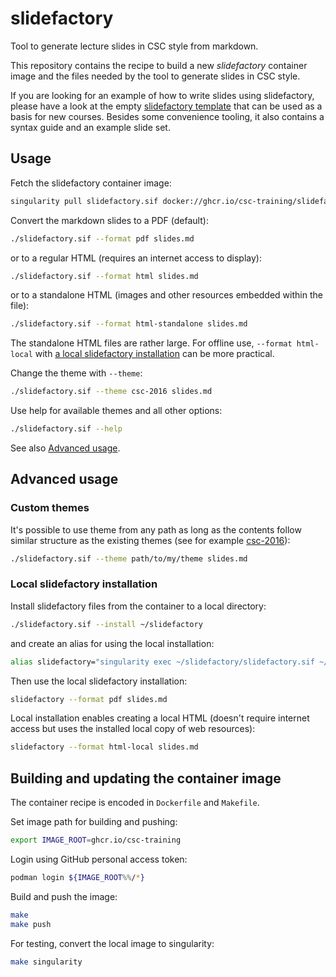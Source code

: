 # slidefactory

Tool to generate lecture slides in CSC style from markdown.

This repository contains the recipe to build a new *slidefactory* container
image and the files needed by the tool to generate slides in CSC style.

If you are looking for an example of how to write slides using slidefactory,
please have a look at the empty
[slidefactory template](https://github.com/csc-training/slidefactory-template)
that can be used as a basis for new courses. Besides some convenience tooling,
it also contains a syntax guide and an example slide set.


## Usage

Fetch the slidefactory container image:
```bash
singularity pull slidefactory.sif docker://ghcr.io/csc-training/slidefactory:2.0.0
```

Convert the markdown slides to a PDF (default):
```bash
./slidefactory.sif --format pdf slides.md
```
or to a regular HTML (requires an internet access to display):
```bash
./slidefactory.sif --format html slides.md
```
or to a standalone HTML (images and other resources embedded within the file):
```bash
./slidefactory.sif --format html-standalone slides.md
```
The standalone HTML files are rather large. For offline use,
`--format html-local` with
[a local slidefactory installation](#local-slidefactory-installation)
can be more practical.

Change the theme with `--theme`:
```bash
./slidefactory.sif --theme csc-2016 slides.md
```

Use help for available themes and all other options:
```bash
./slidefactory.sif --help
```
See also [Advanced usage](#advanced-usage).


## Advanced usage


### Custom themes

It's possible to use theme from any path as long as the contents
follow similar structure as the existing themes
(see for example [csc-2016](theme/csc-2016)):
```bash
./slidefactory.sif --theme path/to/my/theme slides.md
```

### Local slidefactory installation

Install slidefactory files from the container to a local directory:
```bash
./slidefactory.sif --install ~/slidefactory
```
and create an alias for using the local installation:
```bash
alias slidefactory="singularity exec ~/slidefactory/slidefactory.sif ~/slidefactory/slidefactory.py"
```

Then use the local slidefactory installation:
```bash
slidefactory --format pdf slides.md
```

Local installation enables creating a local HTML
(doesn't require internet access but uses
the installed local copy of web resources):
```bash
slidefactory --format html-local slides.md
```


## Building and updating the container image

The container recipe is encoded in `Dockerfile` and `Makefile`.

Set image path for building and pushing:
```bash
export IMAGE_ROOT=ghcr.io/csc-training
```

Login using GitHub personal access token:
```bash
podman login ${IMAGE_ROOT%%/*}
```

Build and push the image:
```bash
make
make push
```

For testing, convert the local image to singularity:
```bash
make singularity
```
